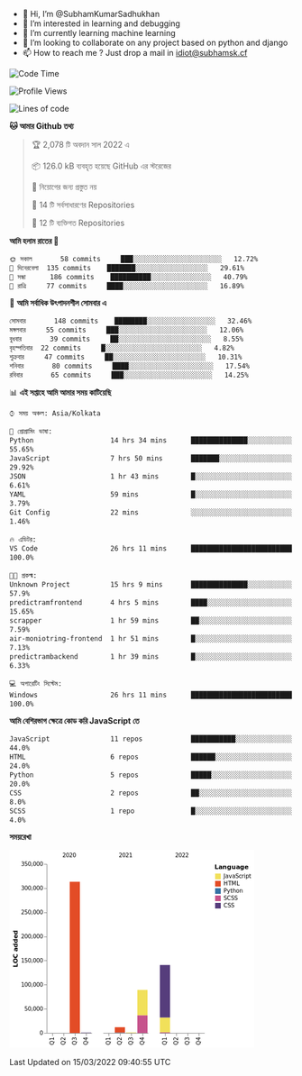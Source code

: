 - 👋 Hi, I’m @SubhamKumarSadhukhan
- 👀 I’m interested in learning and debugging
- 🌱 I’m currently learning machine learning
- 💞️ I’m looking to collaborate on any project based on python and django
- 📫 How to reach me ?
      Just drop a mail in idiot@subhamsk.cf

<!---
SubhamKumarSadhukhan/SubhamKumarSadhukhan is a ✨ special ✨ repository because its `README.md` (this file) appears on your GitHub profile.
You can click the Preview link to take a look at your changes.
--->


<!--START_SECTION:waka-->
![Code Time](http://img.shields.io/badge/Code%20Time-263%20hrs%2047%20mins-blue)

![Profile Views](http://img.shields.io/badge/%E0%A6%AA%E0%A7%8D%E0%A6%B0%E0%A7%8B%E0%A6%AB%E0%A6%BE%E0%A6%87%E0%A6%B2%20%E0%A6%A6%E0%A6%B0%E0%A7%8D%E0%A6%B6%E0%A6%A8-0-blue)

![Lines of code](https://img.shields.io/badge/%E0%A6%B9%E0%A7%8D%E0%A6%AF%E0%A6%BE%E0%A6%B2%E0%A7%8B%20%E0%A6%93%E0%A6%AF%E0%A6%BC%E0%A6%BE%E0%A6%B0%E0%A7%8D%E0%A6%B2%E0%A7%8D%E0%A6%A1%20%E0%A6%A5%E0%A7%87%E0%A6%95%E0%A7%87%20%E0%A6%86%E0%A6%AE%E0%A6%BF%20%E0%A6%B2%E0%A6%BF%E0%A6%96%E0%A7%87%E0%A6%9B%E0%A6%BF-557%20Thousand%20%E0%A6%95%E0%A7%8B%E0%A6%A1%E0%A7%87%E0%A6%B0%20%E0%A6%B2%E0%A6%BE%E0%A6%87%E0%A6%A8-blue)

**🐱 আমার Github তথ্য** 

> 🏆 2,078 টি অবদান সাল 2022 এ
 > 
> 📦 126.0 kB ব্যবহৃত হয়েছে GitHub এর স্টরেজের 
 > 
> 🚫 নিয়োগের জন্য প্রস্তুত নয়
 > 
> 📜 14 টি সর্বসাধারণের Repositories 
 > 
> 🔑 12 টি ব্যক্তিগত Repositories  
 > 
**আমি হলাম রাতের 🦉** 

```text
🌞 সকাল       58 commits     ███░░░░░░░░░░░░░░░░░░░░░░   12.72% 
🌆 দিনেরবেলা  135 commits    ███████░░░░░░░░░░░░░░░░░░   29.61% 
🌃 সন্ধা      186 commits    ██████████░░░░░░░░░░░░░░░   40.79% 
🌙 রাত্রি     77 commits     ████░░░░░░░░░░░░░░░░░░░░░   16.89%

```
📅 **আমি সর্বাধিক উৎপাদনশীল সোমবার এ** 

```text
সোমবার       148 commits    ████████░░░░░░░░░░░░░░░░░   32.46% 
মঙ্গলবার     55 commits     ███░░░░░░░░░░░░░░░░░░░░░░   12.06% 
বুধবার       39 commits     ██░░░░░░░░░░░░░░░░░░░░░░░   8.55% 
বৃহস্পতিবার  22 commits     █░░░░░░░░░░░░░░░░░░░░░░░░   4.82% 
শুক্রবার     47 commits     ██░░░░░░░░░░░░░░░░░░░░░░░   10.31% 
শনিবার       80 commits     ████░░░░░░░░░░░░░░░░░░░░░   17.54% 
রবিবার       65 commits     ███░░░░░░░░░░░░░░░░░░░░░░   14.25%

```


📊 **এই সপ্তাহে আমি আমার সময় কাটিয়েছি** 

```text
⌚︎ সময় অঞ্চল: Asia/Kolkata

💬 প্রোগ্রামিং ভাষা: 
Python                   14 hrs 34 mins      ██████████████░░░░░░░░░░░   55.65% 
JavaScript               7 hrs 50 mins       ███████░░░░░░░░░░░░░░░░░░   29.92% 
JSON                     1 hr 43 mins        █░░░░░░░░░░░░░░░░░░░░░░░░   6.61% 
YAML                     59 mins             █░░░░░░░░░░░░░░░░░░░░░░░░   3.79% 
Git Config               22 mins             ░░░░░░░░░░░░░░░░░░░░░░░░░   1.46%

🔥 এডিটর: 
VS Code                  26 hrs 11 mins      █████████████████████████   100.0%

🐱‍💻 প্রকল্ম: 
Unknown Project          15 hrs 9 mins       ██████████████░░░░░░░░░░░   57.9% 
predictramfrontend       4 hrs 5 mins        ████░░░░░░░░░░░░░░░░░░░░░   15.65% 
scrapper                 1 hr 59 mins        ██░░░░░░░░░░░░░░░░░░░░░░░   7.59% 
air-moniotring-frontend  1 hr 51 mins        █░░░░░░░░░░░░░░░░░░░░░░░░   7.13% 
predictrambackend        1 hr 39 mins        █░░░░░░░░░░░░░░░░░░░░░░░░   6.33%

💻 অপারেটিং সিস্টেম: 
Windows                  26 hrs 11 mins      █████████████████████████   100.0%

```

**আমি বেশিরভাগ ক্ষেত্রে কোড করি JavaScript তে** 

```text
JavaScript               11 repos            ███████████░░░░░░░░░░░░░░   44.0% 
HTML                     6 repos             ██████░░░░░░░░░░░░░░░░░░░   24.0% 
Python                   5 repos             █████░░░░░░░░░░░░░░░░░░░░   20.0% 
CSS                      2 repos             ██░░░░░░░░░░░░░░░░░░░░░░░   8.0% 
SCSS                     1 repo              █░░░░░░░░░░░░░░░░░░░░░░░░   4.0%

```


**সময়রেখা**

![Chart not found](https://raw.githubusercontent.com/SubhamKumarSadhukhan/SubhamKumarSadhukhan/main/charts/bar_graph.png) 


 Last Updated on 15/03/2022 09:40:55 UTC
<!--END_SECTION:waka-->
